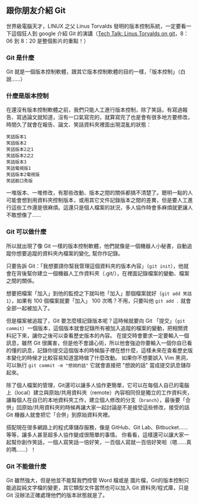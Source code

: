 ## 跟你朋友介紹 Git
世界級電腦天才，LINUX 之父 Linus Torvalds 發明的版本控制系統，一定要看一下這個狂人到 google 介紹 Git 的演講（[Tech Talk: Linus Torvalds on git](https://youtu.be/4XpnKHJAok8?t=486)，8：06 到 8：20 是整個影片的重點！）

### Git 是什麼
Git 就是一個版本控制軟體，跟其它版本控制軟體的目的一樣，「版本控制」（白說……）

### 什麼是版本控制
在還沒有版本控制軟體之前，我們只能人工進行版本控制，除了笑話，有寫過報告、寫過論文就知道，沒有一口氣寫完的，就算寫完了也是會有很多地方要修改，時間久了就會在報告、論文、笑話資料夾裡面出現混亂的狀態：
```
笑話版本1
笑話版本2
笑話版本2之1
笑話版本2之2
笑話版本3
笑話電視版1
笑話版本2電視版
笑話脫口秀版
```
一堆版本、一堆修改，有那些改動、版本之間的關係都搞不清楚了。聰明一點的人可能會想到用資料夾控制版本，或用其它文件記錄版本之間的差異，但是要人工進行這些工作還是很麻煩。這還只是個人檔案的狀況，多人協作時會多麻煩就更讓人不敢想像了……

### Git 可以做什麼
所以就出現了像 Git 一樣的版本控制軟體，他們就像是一個機器人小秘書，自動追蹤你想要追蹤的資料夾內檔案的變化, 幫你作記錄。

只要告訴 Git：「我想要請你幫我管理這個資料夾的版本內容」（`git init`），他就會在背後幫你建立一個機器人工作資料夾（.git/），在裡面記錄檔案的變動、檔案之間的關係。

想要把檔案「加入」到他的監控之下就叫他「加入」那個檔案就好（`git add 笑話1`），如果有 100 個檔案就要「加入」 100 次嗎？不用，只要叫他 `git add .` 就會全部一起被加入了。

但是檔案被追蹤了，Git 要怎麼樣記錄版本呢？這時候就要向 Git 「提交」（`git commit`）一個版本，這個版本就會記錄所有被加入追蹤的檔案的變動，把相關資料記下來，讓你之後可以查看歷史版本的內容。
在提交時會要求一定要輸入一個訊息，雖然 Git 很厲害，但是他不會讀心術，所以他會強迫你要輸入一個你自已看的懂的訊息，記錄你提交這個版本的時候腦子裡在想什麼，這樣未來在查看歷史版本變化的時候才比較容易知道當時做了什麼改動。
如果你不想要誤入 Vim 黑洞，可以執行 `git commit -m "想說的話"` 它就會直接把 "想說的話" 當成提交訊息儲存起來。

除了個人檔案的管理，Git還可以讓多人協作更簡單，它可以在每個人自已的電腦上（local）建立與原始/共用資料夾（remote）內容相同但是獨立的工作資料夾，讓每個人在自已的本地資料夾工作，建立個人修改的分支（`branch`），最後要「合併」回原始/共用資料夾的時候再讓大家一起討論是不是接受這些修改，接受的話 Git 機器人就會把它「合併」到原始資料夾裡。

搭配現在很多網路上的程式庫儲存服務，像是 GitHub、Git Lab、Bitbucket……等等，讓多人甚至超多人協作變成很簡單的事情。
你看看，這樣還可以讓大家一起幫你創作笑話，一個人寫笑話一倍好笑，一百個人寫就一百倍好笑啦（嗯……真的嗎……）！

### Git 不能做什麼
Git 雖然強大，但是他並不能幫我們控管 Word 檔或是 圖片檔，Git的版本控制只能追踨純文字檔的變更，其它類型文件當然也可以加入 Git 資料夾/程式庫，只是 Git 沒辦法正確處理他們的版本狀態就是了。
